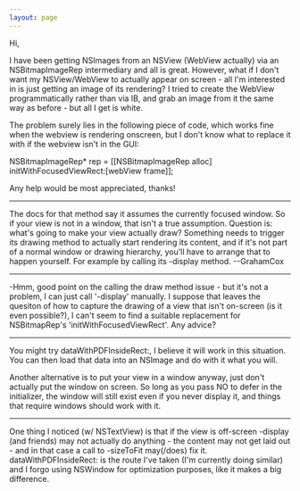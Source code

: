 ```yaml
---
layout: page
---
```




Hi,

I have been getting NSImages from an NSView (WebView actually) via an NSBitmapImageRep intermediary and all is great. However, what if I don't want my NSView/WebView to actually appear on screen - all I'm interested in is just getting an image of its rendering? I tried to create the WebView programmatically rather than via IB, and grab an image from it the same way as before - but all I get is white.

The problem surely lies in the following piece of code, which works fine when the webview is rendering onscreen, but I don't know what to replace it with if the webview isn't in the GUI:

    
NSBitmapImageRep* rep = [[NSBitmapImageRep alloc] initWithFocusedViewRect:[webView frame]];


Any help would be most appreciated, thanks!

----

The docs for that method say it assumes the currently focused window. So if your view is not in a window, that isn't a true assumption. Question is: what's going to make your view actually draw? Something needs to trigger its drawing method to actually start rendering its content, and if it's not part of a normal window or drawing hierarchy, you'll have to arrange that to happen yourself. For example by calling its -display method. --GrahamCox

----

-Hmm, good point on the calling the draw method issue - but it's not a problem, I can just call '-display' manually. I suppose that leaves the quesiton of how to capture the drawing of a view that isn't on-screen (is it even possible?), I can't seem to find a suitable replacement for NSBitmapRep's 'initWithFocusedViewRect'. Any advice?

----
You might try dataWithPDFInsideRect:, I believe it will work in this situation. You can then load that data into an NSImage and do with it what you will.

Another alternative is to put your view in a window anyway, just don't actually put the window on screen. So long as you pass NO to     defer in the initializer, the window will still exist even if you never display it, and things that require windows should work with it.

----
One thing I noticed (w/ NSTextView) is that if the view is off-screen -display (and friends) may not actually do anything - the content may not get laid out - and in that case a call to -sizeToFit may(/does) fix it. dataWithPDFInsideRect: is the route I've taken (I'm currently doing similar) and I forgo using NSWindow for optimization purposes, like it makes a big difference.
